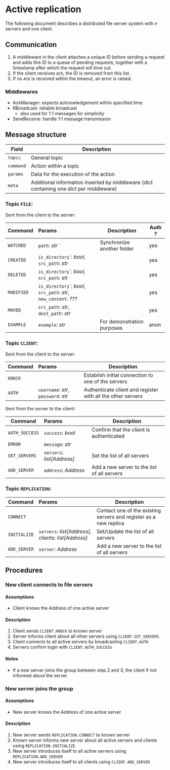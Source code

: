 # Active replication

The following document describes a distributed file server system with _n_ servers and one client.

## Communication

1. A middleware in the client attaches a unique ID before sending a request and adds this ID to a queue of pending
   requests,
   together with a timestamp after which the request will time out.
2. If the client receives `ACK`, the ID is removed from this list.
3. If no `ACK` is received within the timeout, an error is raised.

### Middlewares

- AckManager: expects acknowledgement within specified time
- RBroadcast: reliable broadcast
    - also used for 1:1 messages for simplicity
- SendReceive: handle 1:1 message transmission

## Message structure

| Field     | Description                                                                             |
|-----------|-----------------------------------------------------------------------------------------|
| `topic`   | General topic                                                                           |
| `command` | Action within a topic                                                                   |
| `params`  | Data for the execution of the action                                                    |
| `meta`    | Additional information inserted by middleware (dict containing one dict per middleware) |

### Topic `FILE`:

Sent from the client to the server:

| Command    | Params                                                           | Description                | Auth ? |
|------------|:-----------------------------------------------------------------|----------------------------|--------|
| `WATCHED`  | `path`: _str_                 `                                  | Synchronize another folder | yes    |
| `CREATED`  | `is_directory`´: _bool_, `src_path`: _str_                       |                            | yes    |
| `DELETED`  | `is_directory`´: _bool_, `src_path`: _str_                       |                            | yes    |
| `MODIFIED` | `is_directory`´: _bool_, `src_path`: _str_, `new_content`: _???_ |                            | yes    |
| `MOVED`    | `src_path`: _str_, `dest_path`: _str_                            |                            | yes    |
| `EXAMPLE`  | `example`: _str_                                                 | For demonstration purposes | anon   |

### Topic `CLIENT`:

Sent from the client to the server:

| Command | Params                               | Description                                                 |
|---------|:-------------------------------------|-------------------------------------------------------------|
| `KNOCK` |                                      | Establish initial connection to one of the servers          |
| `AUTH`  | `username`: _str_, `password`: _str_ | Authenticate client and register with all the other servers |

Sent from the server to the client:

| Command        | Params                     | Description                                 |
|----------------|:---------------------------|---------------------------------------------|
| `AUTH_SUCCESS` | `success`: _bool_          | Confirm that the client is authenticated    |
| `ERROR`        | `message`: _str_           |                                             |
| `SET_SERVERS`  | `servers`: _list[Address]_ | Set the list of all servers                 |
| `ADD_SERVER`   | `address`: _Address_       | Add a new server to the list of all servers |

### Topic `REPLICATION`:

| Command      | Params                                               | Description                                                       |
|--------------|:-----------------------------------------------------|-------------------------------------------------------------------|
| `CONNECT`    |                                                      | Contact one of the existing servers and register as a new replica |
| `INITIALIZE` | `servers`: _list[Address]_, clients: _list[Address]_ | Set/Update the list of all servers                                |
| `ADD_SERVER` | `server`: _Address_                                  | Add a new server to the list of all servers                       |

## Procedures

### New client connects to file servers

#### Assumptions

- Client knows the Address of one active server

#### Description

1. Client sends `CLIENT.KNOCK` to known server
2. Server informs client about all other servers using `CLIENT.SET_SERVERS`
3. Client connects to all active servers by broadcasting `CLIENT.AUTH`
4. Servers confirm login with `CLIENT.AUTH_SUCCESS`

#### Notes

- If a new server joins the group between step 2 and 3, the client if not informed about the server

### New server joins the group

#### Assumptions

- New server knows the Address of one active server

#### Description

1. New server sends `REPLICATION.CONNECT` to known server
2. Known server informs new server about all active servers and clients using `REPLICATION.INITIALIZE`
3. New server introduces itself to all active servers using `REPLICATION.ADD_SERVER`
4. New server introduces itself to all clients using `CLIENT.ADD_SERVER`
